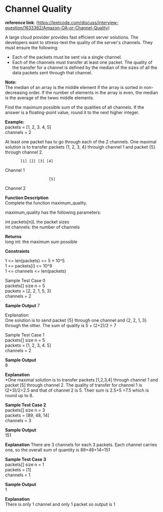 # Channel Quality
**reference link**: (https://leetcode.com/discuss/interview-question/1633362/Amazon-OA-or-Channel-Quality)

A large cloud provider provides fast efficient server solutions. The developers want to sttress-test the quality of the server's channels. They must ensure the following:

- Each of the packets must be sent via a single channel.
- Each of the channels must transfer at least one packet.
The quality of the transfer for a channel is defined by the median of the sizes of all the data packets sent through that channel.

**Note:**   
The median of an array is the middle element if the array is sorted in non-decreasing order. If the number of elements in the array is even, the median is the average of the twwo middle elements.

Find the maximum possible sum of the qualities of all channels. If the answer is a floating-point value, round it to the next higher integer.

**Example:**  
packets = [1, 2, 3. 4, 5]  
channels = 2  

At least one packet has to go through each of the 2 channels. One maximal solution is to transfer packets {1, 2, 3, 4} throuigh channel 1 and packet {5} through channel 2.  

           [1] [2] [3] [4]  
Channel 1

                        [5]  
Channel 2

**Function Description**  
Complete the function maximum_quality.

maximum_quality has the following parameters:

int packets[n]L the packet sizes  
int channels: the number of channels  

**Returns**  
long int: the maximum sum possible  

**Constraints**

1 <= len(packets) <= 5 * 10^5  
1 <= packets[i] <= 10^9  
1 <= channels <= len(packets)  

Sample Test Case 0  
packets[] size n = 5  
packets = [2, 2, 1, 5, 3]  
channels = 2  

**Sample Output**
7

Explanation  
One solution is to send packet {5} through one channel and {2, 2, 1, 3} through the other. The sum of quality is 5 + (2+2)/2 = 7  

Sample Test Case 1  
packets[] size n = 5  
packets = [1, 2, 3, 4. 5]  
channels = 2  

**Sample Output**  
8

**Explanation**  
*One maximal solution is to transfer packets [1,2,3,4] through channel 1 and packet [5] through channel 2. The quality of transfer for channel 1 is (2+3)/2=2.5 and that of channel 2 is 5. Their sum is 2.5+5 =7.5 which is round up to 8.

**Sample Test Case 2**  
packets[] size n = 3  
packets = [89, 48, 14]  
channels = 3  

**Sample Output**  
151  

**Explanation**
There are 3 channels for each 3 packets. Each channel carries one, so the overall sum of quantity is 89+48+14=151  

**Sample Test Case 3**  
packets[] size n = 1  
packets = [1]  
channels = 1  

**Sample Output**  
1  

**Explanation**  
There is only 1 channel and only 1 packet so output is 1  